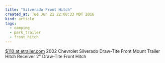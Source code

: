 ```yaml
---
title: "Silverado Front Hitch"
created_at: Tue Jun 21 22:08:33 MDT 2016
kind: article
tags:
  - camping
  - park_trailer
  - front_hitch
---
```


<a href="https://www.etrailer.com/Front-Hitch/Chevrolet/Silverado/2002/65028.html" target="_blank">$110 at etrailer.com</a>
2002 Chevrolet Silverado Draw-Tite Front Mount Trailer Hitch Receiver 2"
Draw-Tite Front Hitch



<!--
html boilerplate
<a href="" target="_blank"></a>
<img src="" width="400px">
<ul>
  <li></li>
</ul>
<pre>
</pre>
<pre><code>
</code></pre>
-->

